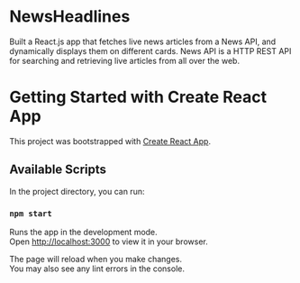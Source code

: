 # NewsHeadlines

Built a React.js app that fetches live news articles from a News API, and dynamically displays them on different cards.
News API is a HTTP REST API for searching and retrieving live articles from all over the web.

# Getting Started with Create React App

This project was bootstrapped with [Create React App](https://github.com/facebook/create-react-app).

## Available Scripts

In the project directory, you can run:

### `npm start`

Runs the app in the development mode.\
Open [http://localhost:3000](http://localhost:3000) to view it in your browser.

The page will reload when you make changes.\
You may also see any lint errors in the console.